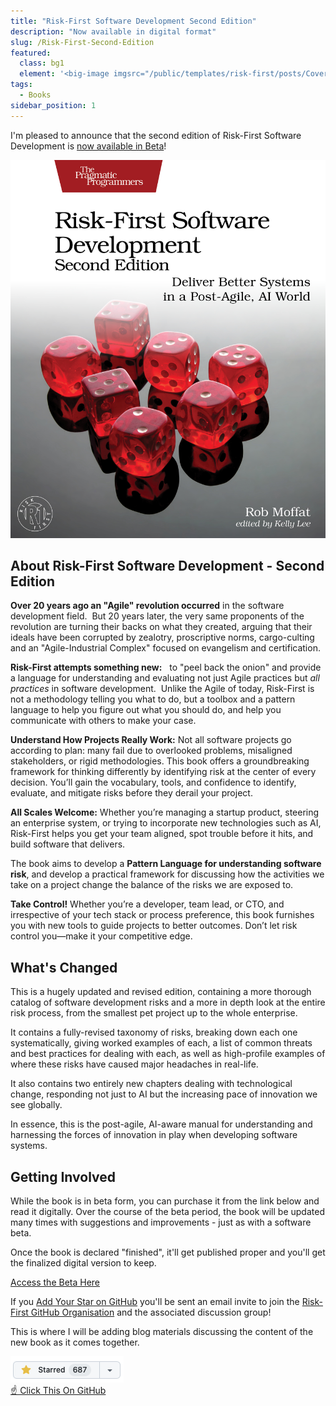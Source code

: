 ```yaml
---
title: "Risk-First Software Development Second Edition"
description: "Now available in digital format"
slug: /Risk-First-Second-Edition
featured:
  class: bg1
  element: '<big-image imgsrc="/public/templates/risk-first/posts/Cover_Image_Second_Edition.jpg" />'
tags:
  - Books
sidebar_position: 1
---
```


I'm pleased to announce that the second edition of Risk-First Software Development is [now available in Beta](https://pragprog.com/titles/rmrfsd/risk-first-software-development-second-edition)!

[![Risk-First Software Development Second Edition](/img/Cover_Image_Second_Edition.jpg)](https://pragprog.com/titles/rmrfsd/risk-first-software-development-second-edition)

## About Risk-First Software Development - Second Edition

**Over 20 years ago an "Agile" revolution occurred** in the software development field.  But 20 years later, the very same proponents of the revolution are turning their backs on what they created, arguing that their ideals have been corrupted by zealotry, proscriptive norms, cargo-culting and an "Agile-Industrial Complex" focused on evangelism and certification.

**Risk-First attempts something new:**   to "peel back the onion" and provide a language for understanding and evaluating not just Agile practices but _all practices_ in software development.  Unlike the Agile of today, Risk-First is not a methodology telling you what to do, but a toolbox and a pattern language to help you figure out what you should do, and help you communicate with others to make your case.

**Understand How Projects Really Work:** Not all software projects go according to plan: many fail due to overlooked problems, misaligned stakeholders, or rigid methodologies. This book offers a groundbreaking framework for thinking differently by identifying risk at the center of every decision. You’ll gain the vocabulary, tools, and confidence to identify, evaluate, and mitigate risks before they derail your project.

**All Scales Welcome:** Whether you’re managing a startup product, steering an enterprise system, or trying to incorporate new technologies such as AI, Risk-First helps you get your team aligned, spot trouble before it hits, and build software that delivers.

The book aims to develop a **Pattern Language for understanding software risk**, and develop a practical framework for discussing how the activities we take on a project change the balance of the risks we are exposed to.

**Take Control!** Whether you’re a developer, team lead, or CTO, and irrespective of your tech stack or process preference, this book furnishes you with new tools to guide projects to better outcomes. Don’t let risk control you—make it your competitive edge.

## What's Changed

This is a hugely updated and revised edition, containing a more thorough catalog of software development risks and a more in depth look at the entire risk process, from the smallest pet project up to the whole enterprise.

It contains a fully-revised taxonomy of risks, breaking down each one systematically, giving worked examples of each, a list of common threats and best practices for dealing with each, as well as high-profile examples of where these risks have caused major headaches in real-life.

It also contains two entirely new chapters dealing with technological change, responding not just to AI but the increasing pace of innovation we see globally.

In essence, this is the post-agile, AI-aware manual for understanding and harnessing the forces of innovation in play when developing software systems.

## Getting Involved

<BoxOut title="What's A Beta For A Book, Anyway?">

While the book is in beta form, you can purchase it from the link below and read it digitally. Over the course of the beta period, the book will be updated many times with suggestions and improvements - just as with a software beta.

Once the book is declared "finished", it'll get published proper and you'll get the finalized digital version to keep.

[Access the Beta Here](https://pragprog.com/titles/rmrfsd/risk-first-software-development-second-edition)

</BoxOut>

<BoxOut title="Join The Risk-First GitHub Organisation">

If you [Add Your Star on GitHub](https://github.com/risk-first/website) you'll be sent an email invite to join the [Risk-First GitHub Organisation](https://github.com/risk-first/website/discussions) and the associated discussion group!

This is where I will be adding blog materials discussing the content of the new book as it comes together.

[![GitHub Star](/img/github_star.png) <br /> ☝️ Click This On GitHub ](https://github.com/risk-first/website)

</BoxOut>
